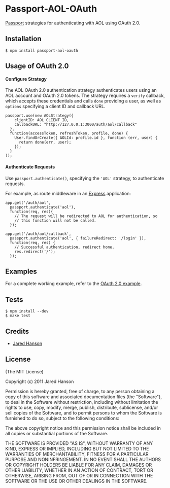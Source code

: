 # Passport-AOL-OAuth

[Passport](https://github.com/jaredhanson/passport) strategies for
authenticating with AOL using OAuth 2.0.

## Installation

    $ npm install passport-aol-oauth


## Usage of OAuth 2.0

#### Configure Strategy

The AOL OAuth 2.0 authentication strategy authenticates users using an AOL
account and OAuth 2.0 tokens.  The strategy requires a `verify` callback, which
accepts these credentials and calls `done` providing a user, as well as
`options` specifying a client ID and callback URL.

    passport.use(new AOLStrategy({
        clientID: AOL_CLIENT_ID,
        callbackURL: "http://127.0.0.1:3000/auth/aol/callback"
      },
      function(accessToken, refreshToken, profile, done) {
        User.findOrCreate({ AOLId: profile.id }, function (err, user) {
          return done(err, user);
        });
      }
    ));

#### Authenticate Requests

Use `passport.authenticate()`, specifying the `'AOL'` strategy, to
authenticate requests.

For example, as route middleware in an [Express](http://expressjs.com/)
application:

    app.get('/auth/aol',
      passport.authenticate('aol'),
      function(req, res){
        // The request will be redirected to AOL for authentication, so
        // this function will not be called.
      });

    app.get('/auth/aol/callback',
      passport.authenticate('aol', { failureRedirect: '/login' }),
      function(req, res) {
        // Successful authentication, redirect home.
        res.redirect('/');
      });

## Examples

For a complete working example, refer to the [OAuth 2.0 example](https://github.com/jrodenburg/passport-aol-oauth/tree/master/examples/oauth2).

## Tests

    $ npm install --dev
    $ make test

## Credits

  - [Jared Hanson](http://github.com/jaredhanson)

## License

(The MIT License)

Copyright (c) 2011 Jared Hanson

Permission is hereby granted, free of charge, to any person obtaining a copy of
this software and associated documentation files (the "Software"), to deal in
the Software without restriction, including without limitation the rights to
use, copy, modify, merge, publish, distribute, sublicense, and/or sell copies of
the Software, and to permit persons to whom the Software is furnished to do so,
subject to the following conditions:

The above copyright notice and this permission notice shall be included in all
copies or substantial portions of the Software.

THE SOFTWARE IS PROVIDED "AS IS", WITHOUT WARRANTY OF ANY KIND, EXPRESS OR
IMPLIED, INCLUDING BUT NOT LIMITED TO THE WARRANTIES OF MERCHANTABILITY, FITNESS
FOR A PARTICULAR PURPOSE AND NONINFRINGEMENT. IN NO EVENT SHALL THE AUTHORS OR
COPYRIGHT HOLDERS BE LIABLE FOR ANY CLAIM, DAMAGES OR OTHER LIABILITY, WHETHER
IN AN ACTION OF CONTRACT, TORT OR OTHERWISE, ARISING FROM, OUT OF OR IN
CONNECTION WITH THE SOFTWARE OR THE USE OR OTHER DEALINGS IN THE SOFTWARE.
